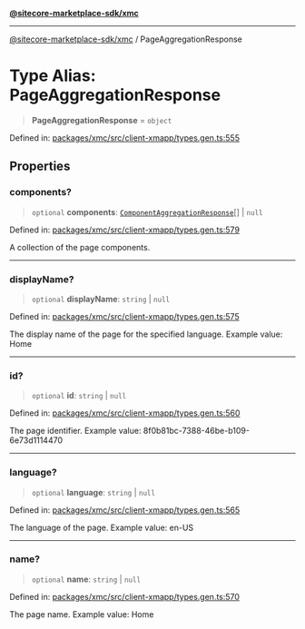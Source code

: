 [**@sitecore-marketplace-sdk/xmc**](../README.md)

***

[@sitecore-marketplace-sdk/xmc](../README.md) / PageAggregationResponse

# Type Alias: PageAggregationResponse

> **PageAggregationResponse** = `object`

Defined in: [packages/xmc/src/client-xmapp/types.gen.ts:555](https://github.com/Sitecore/sitecore-marketplace-sdk/blob/af886e6134b8d1079ef5b8ef70b7eb2f1d9c8aeb/packages/xmc/src/client-xmapp/types.gen.ts#L555)

## Properties

### components?

> `optional` **components**: [`ComponentAggregationResponse`](ComponentAggregationResponse.md)[] \| `null`

Defined in: [packages/xmc/src/client-xmapp/types.gen.ts:579](https://github.com/Sitecore/sitecore-marketplace-sdk/blob/af886e6134b8d1079ef5b8ef70b7eb2f1d9c8aeb/packages/xmc/src/client-xmapp/types.gen.ts#L579)

A collection of the page components.

***

### displayName?

> `optional` **displayName**: `string` \| `null`

Defined in: [packages/xmc/src/client-xmapp/types.gen.ts:575](https://github.com/Sitecore/sitecore-marketplace-sdk/blob/af886e6134b8d1079ef5b8ef70b7eb2f1d9c8aeb/packages/xmc/src/client-xmapp/types.gen.ts#L575)

The display name of the page for the specified language.
Example value: Home

***

### id?

> `optional` **id**: `string` \| `null`

Defined in: [packages/xmc/src/client-xmapp/types.gen.ts:560](https://github.com/Sitecore/sitecore-marketplace-sdk/blob/af886e6134b8d1079ef5b8ef70b7eb2f1d9c8aeb/packages/xmc/src/client-xmapp/types.gen.ts#L560)

The page identifier.
Example value: 8f0b81bc-7388-46be-b109-6e73d1114470

***

### language?

> `optional` **language**: `string` \| `null`

Defined in: [packages/xmc/src/client-xmapp/types.gen.ts:565](https://github.com/Sitecore/sitecore-marketplace-sdk/blob/af886e6134b8d1079ef5b8ef70b7eb2f1d9c8aeb/packages/xmc/src/client-xmapp/types.gen.ts#L565)

The language of the page.
Example value: en-US

***

### name?

> `optional` **name**: `string` \| `null`

Defined in: [packages/xmc/src/client-xmapp/types.gen.ts:570](https://github.com/Sitecore/sitecore-marketplace-sdk/blob/af886e6134b8d1079ef5b8ef70b7eb2f1d9c8aeb/packages/xmc/src/client-xmapp/types.gen.ts#L570)

The page name.
Example value: Home
